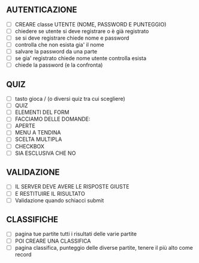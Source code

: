 ## AUTENTICAZIONE

- [ ] CREARE classe UTENTE (NOME, PASSWORD E PUNTEGGIO)
- [ ] chiedere se utente si deve registrare o è già registrato
- [ ] se si deve registrare chiede nome e password 
- [ ] controlla che non esista gia' il nome
- [ ] salvare la password da una parte 
- [ ] se gia' registrato chiede nome utente controlla esista
- [ ] chiede la password (e la confronta)

## QUIZ

- [ ] tasto gioca / (o diversi quiz tra cui scegliere)
- [ ] QUIZ 
- [ ] ELEMENTI DEL FORM
- [ ] FACCIAMO DELLE DOMANDE:
- [ ] APERTE
- [ ] MENU A TENDINA
- [ ] SCELTA MULTIPLA
- [ ] CHECKBOX
- [ ] SIA ESCLUSIVA CHE NO

## VALIDAZIONE

- [ ] IL SERVER DEVE AVERE LE RISPOSTE GIUSTE
- [ ] E RESTITUIRE IL RISULTATO
- [ ] Validazione quando schiacci submit

## CLASSIFICHE 

- [ ] pagina tue partite tutti i risultati delle varie partite
- [ ] POI CREARE UNA CLASSIFICA 
- [ ] pagina classifica, punteggio delle diverse partite, tenere il più alto come record
